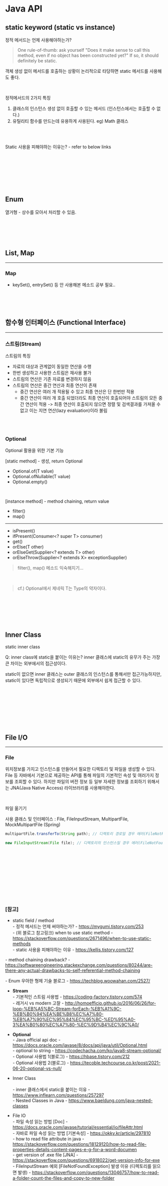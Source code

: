 # Java API

## static keyword (static vs instance)

정적 메서드는 언제 사용해야하는가?

> One rule-of-thumb: ask yourself "Does it make sense to call this method, even if no object has been constructed yet?"
>  If so, it should definitely be static.

객체 생성 없이 메서드를 호출하는 상황이 논리적으로 타당하면 static 메서드를 사용해도 좋다.

<br>

정적메서드의 2가지 특징
1. 클래스의 인스턴스 생성 없이 호출할 수 있는 메서드 (인스턴스에서는 호출할 수 없다.)
2. 유틸리티 함수를 만드는데 유용하게 사용된다. eg) Math 클래스


<br><br>

Static 사용을 피해야하는 이유는? - refer to below links



<br><br><br>
<br><br><br>

## Enum

열거형 - 상수를 모아서 처리할 수 있음.

<br><br>


<br>

## List, Map
---

### **Map**

* keySet(), entrySet() 등 안 사용해본 메소드 공부 필요..


<br><br><br>

## 함수형 인터페이스 (Functional Interface)
---


### **스트림(Stream)**

스트림의 특징
* 자료의 대상과 관계없이 동일한 연산을 수행
* 한번 생성하고 사용한 스트림은 재사용 불가
* 스트림의 연산은 기존 자료를 변경하지 않음
* 스트림의 연산은 중간 연산과 최종 연산이 존재
  - 중간 연산은 여러 개 적용될 수 있고 최종 연산은 단 한번만 적용
  - 중간 연산이 여러 개 호출 되었더라도 최종 연산이 호출되어야 스트림의 모든 중간 연산이 적용
    -> 최종 연산이 호출되지 않으면 정렬 및 검색결과를 가져올 수 없고 이는 지연 연산(lazy evaluation)이라 불림



<br><br>

### **Optional**

Optional 활용을 위한 기본 기능 

[static method] - 생성, return Optional<T>

* Optional.of(T value)
* Optional.ofNullable(T value)
* Optional.empty()

<br>

[instance method] - method chaining, return value
* filter()
* map()
---
* isPresent()
* ifPresent(Consumer<? super T> consumer)
* get()
* orElse(T other)
* orElseGet(Supplier<? extends T> other)
* orElseThrow(Supplier<? extends X> exceptionSupplier)

> filter(), map() 메소드 익숙해지기...

<br>




> cf.) Optional<T>에서 제네릭 T는 Type의 약자이다.
<br>


<br><br><br>

## Inner Class

static inner class

Q: inner class에 static을 붙이는 이유는?
inner 클래스에 static의 유무가 주는 가장 큰 차이는 외부에서의 접근성이다.

static이 없으면 inner 클래스는 outer 클래스의 인스턴스를 통해서만 접근가능하지만, static이 있다면 독립적으로 생성되기 때문에 외부에서 쉽게 접근할 수 있다.





<br><br><br>


<br><br><br>

## File I/O
---

### File

위치정보를 가지고 인스턴스를 만들어서 필요한 디렉토리 및 파일을 생성할 수 있다.
File 등 자바에서 기본으로 제공하는 API를 통해 파일의 기본적인 속성 및 여러가지 정보를 조회할 수 있다. 하지만 파일의 버전 정보 등 일부 자세한 정보를 조회하기 위해서는 JNA(Java Native Access) 라이브러리를 사용해야한다.

<br>

파일 옮기기

사용 클래스 및 인터페이스 : File, FileInputStream, MultipartFile, MockMultipartFile (Spring)

``` java
multipartFile.transferTo(String path); // 디렉토리 경로일 경우 에러(FileNotFoundException) 발생

new FileInputStream(File file); // 디렉토리의 인스턴스일 경우 에러(FileNotFoundException) 발생

```


<br><br><br>
<br><br><br>
<br><br><br>


### [참고] <br>
  * static field / method <br>
  *-* 정적 메서드는 언제 써야하는가? - https://mygumi.tistory.com/253 <br>
  *-* (위 블로그 참고링크) when to use static method - https://stackoverflow.com/questions/2671496/when-to-use-static-methods <br>
  *-* static 사용을 피해야하는 이유 - https://kellis.tistory.com/127 <br>

  *-* method chaining drawback? - https://softwareengineering.stackexchange.com/questions/80244/are-there-any-actual-drawbacks-to-self-referential-method-chaining <br>

  *-* Enum 우아한 형제 기술 블로그 - https://techblog.woowahan.com/2527/ <br>

  * **Stream** <br>
  *-* 기본적인 스트림 사용법 - https://coding-factory.tistory.com/574 <br>
  *-* 레거시 vs modern 고찰 - http://homoefficio.github.io/2016/06/26/for-loop-%EB%A5%BC-Stream-forEach-%EB%A1%9C-%EB%B0%94%EA%BE%B8%EC%A7%80-%EB%A7%90%EC%95%84%EC%95%BC-%ED%95%A0-3%EA%B0%80%EC%A7%80-%EC%9D%B4%EC%9C%A0/ <br>
  

  * **Optional** <br>
  *-* Java official api doc - https://docs.oracle.com/javase/8/docs/api/java/util/Optional.html <br>
  *-* optional to string - https://codechacha.com/ko/java8-stream-optional/ <br>
  *-* Optional 사용법 1(블로그) - https://hbase.tistory.com/212 <br>
  *-* Optional 사용법 2(블로그) - https://tecoble.techcourse.co.kr/post/2021-06-20-optional-vs-null/ <br>

  * Inner Class <br>  
  *-* inner 클래스에서 static을 붙이는 이유 - https://www.inflearn.com/questions/257297 <br>
  *-* Nested Classes in Java - https://www.baeldung.com/java-nested-classes <br>

  * File IO <br>
  *-* 파일 속성 읽는 방법 [Doc] - https://docs.oracle.com/javase/tutorial/essential/io/fileAttr.html <br>
  *-* 자바로 파일 속성 읽는 방법 [기본속성] - https://okky.kr/article/297810 <br>
  *-* how to read file attribute in java - https://stackoverflow.com/questions/18129120/how-to-read-file-properties-details-content-pages-e-g-for-a-word-documen <br>
  *-* get version of .exe file [JNA] - https://stackoverflow.com/questions/6918022/get-version-info-for-exe <br>
  *-* FileInputStream 예외 [FileNotFoundException] 발생 이유 (디렉토리를 읽으면 발생) - https://stackoverflow.com/questions/13046757/how-to-read-a-folder-count-the-files-and-copy-to-new-folder <br>